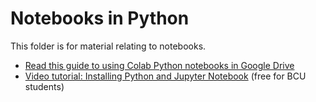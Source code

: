 # Notebooks in Python

This folder is for material relating to notebooks.

* [Read this guide to using Colab Python notebooks in Google Drive](https://github.com/paulbradshaw/pythonintro/blob/master/notebooks/colabnotebooks.md)
* [Video tutorial: Installing Python and Jupyter Notebook](https://www.lynda.com/Software-Development-tutorials/Installing-Python-Jupyter-Notebook/576698/605448-4.html) (free for BCU students)

